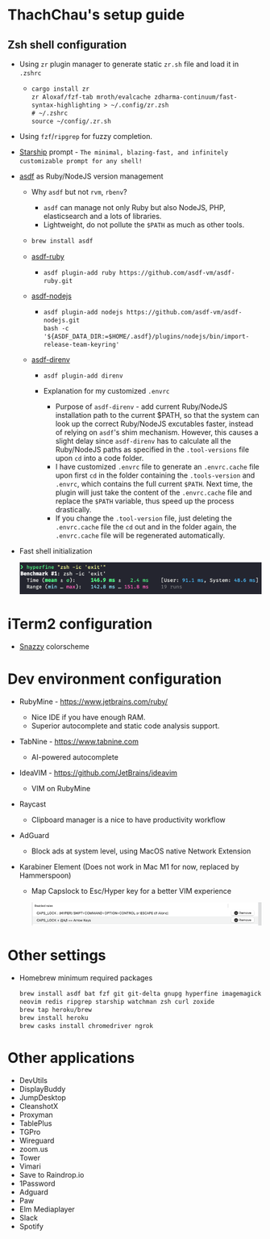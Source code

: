 # ThachChau's setup guide

## Zsh shell configuration

- Using `zr` plugin manager to generate static `zr.sh` file and load it in `.zshrc`

  - ```
    cargo install zr
    zr Aloxaf/fzf-tab mroth/evalcache zdharma-continuum/fast-syntax-highlighting > ~/.config/zr.zsh
    # ~/.zshrc
    source ~/config/.zr.sh
    ```

- Using `fzf`/`ripgrep` for fuzzy completion.

- [Starship](https://starship.rs) prompt - `The minimal, blazing-fast, and infinitely customizable prompt for any shell!`

- [asdf](https://asdf-vm.com/) as Ruby/NodeJS version management

  - Why `asdf` but not `rvm`, `rbenv`?

    - `asdf` can manage not only Ruby but also NodeJS, PHP, elasticsearch and a lots of libraries.
    - Lightweight, do not pollute the `$PATH` as much as other tools.

  - ```bash
    brew install asdf
    ```

  - [asdf-ruby](https://github.com/asdf-vm/asdf-ruby)

    - ```
      asdf plugin-add ruby https://github.com/asdf-vm/asdf-ruby.git
      ```

  - [asdf-nodejs](https://github.com/asdf-vm/asdf-nodejs)

    - ```
      asdf plugin-add nodejs https://github.com/asdf-vm/asdf-nodejs.git
      bash -c '${ASDF_DATA_DIR:=$HOME/.asdf}/plugins/nodejs/bin/import-release-team-keyring'
      ```

  - [asdf-direnv](https://github.com/asdf-community/asdf-direnv)

    - ```
      asdf plugin-add direnv
      ```

    - Explanation for my customized `.envrc`

      - Purpose of `asdf-direnv` - add current Ruby/NodeJS installation path to the current $PATH, so that the system can look up the correct Ruby/NodeJS excutables faster, instead of relying on `asdf`'s shim mechanism. However, this causes a slight delay since `asdf-direnv` has to calculate all the Ruby/NodeJS paths as specified in the `.tool-versions` file upon `cd` into a code folder.
      - I have customized `.envrc` file to generate an `.envrc.cache` file upon first `cd` in the folder containing the `.tools-version` and `.envrc`, which contains the full current `$PATH`. Next time, the plugin will just take the content of the `.envrc.cache` file and replace the `$PATH` variable, thus speed up the process drastically.
      - If you change the `.tool-version` file, just deleting the `.envrc.cache` file the `cd` out and in the folder again, the `.envrc.cache` file will be regenerated automatically.

- Fast shell initialization

  ![shell_initialization](./assets/desktop_0.png)

# iTerm2 configuration

- [Snazzy](https://github.com/sindresorhus/iterm2-snazzy) colorscheme

# Dev environment configuration
- RubyMine - https://www.jetbrains.com/ruby/

  - Nice IDE if you have enough RAM.
  - Superior autocomplete and static code analysis support.

- TabNine - https://www.tabnine.com

  - AI-powered autocomplete

- IdeaVIM - https://github.com/JetBrains/ideavim

  - VIM on RubyMine

- Raycast

  - Clipboard manager is a nice to have productivity workflow

- AdGuard

  - Block ads at system level, using MacOS native Network Extension

- Karabiner Element (Does not work in Mac M1 for now, replaced by Hammerspoon)

  - Map Capslock to Esc/Hyper key for a better VIM experience

    ![karabiner_complex_rules](./assets/desktop_1.png)

# Other settings

- Homebrew minimum required packages

  ```term
  brew install asdf bat fzf git git-delta gnupg hyperfine imagemagick neovim redis ripgrep starship watchman zsh curl zoxide
  brew tap heroku/brew
  brew install heroku
  brew casks install chromedriver ngrok
  ```

# Other applications
- DevUtils
- DisplayBuddy
- JumpDesktop
- CleanshotX
- Proxyman
- TablePlus
- TGPro
- Wireguard
- zoom.us
- Tower
- Vimari
- Save to Raindrop.io
- 1Password
- Adguard
- Paw
- Elm Mediaplayer
- Slack
- Spotify
